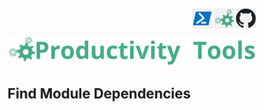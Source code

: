 <!--Category:PowerShell--> 
 <p align="right">
    <a href="https://www.powershellgallery.com/packages/ProductivityTools.FindModuleDependencies/"><img src="Images/Header/Powershell_border_40px.png" /></a>
    <a href="http://productivitytools.tech/find-module-dependencies/"><img src="Images/Header/ProductivityTools_green_40px_2.png" /><a> 
    <a href="https://github.com/pwujczyk/ProductivityTools.FindModuleDependencies/"><img src="Images/Header/Github_border_40px.png" /></a>
</p>
<p align="center">
    <a href="http://http://productivitytools.tech/">
        <img src="Images/Header/LogoTitle_green_500px.png" />
    </a>
</p>

# Find Module Dependencies


<!--more-->

